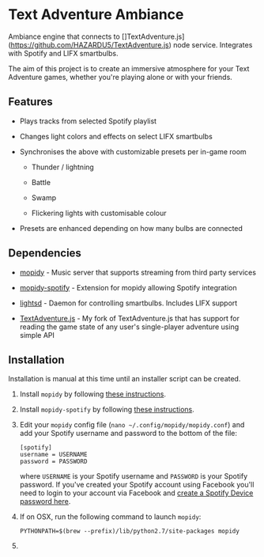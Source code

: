 Text Adventure Ambiance
=======================

Ambiance engine that connects to []TextAdventure.js](https://github.com/HAZARDU5/TextAdventure.js) node service.
Integrates with Spotify and LIFX smartbulbs.

The aim of this project is to create an immersive atmosphere for your Text Adventure games, whether you're playing
alone or with your friends.

## Features

*   Plays tracks from selected Spotify playlist

*   Changes light colors and effects on select LIFX smartbulbs

*   Synchronises the above with customizable presets per in-game room

    *   Thunder / lightning

    *   Battle

    *   Swamp

    *   Flickering lights with customisable colour

*   Presets are enhanced depending on how many bulbs are connected

## Dependencies

*   [mopidy](https://github.com/mopidy/mopidy) - Music server that supports streaming from third party services

*   [mopidy-spotify](https://github.com/mopidy/mopidy-spotify) - Extension for mopidy allowing Spotify integration

*   [lightsd](https://github.com/lopter/lightsd) - Daemon for controlling smartbulbs. Includes LIFX support

*   [TextAdventure.js](https://github.com/HAZARDU5/TextAdventure.js) - My fork of TextAdventure.js that has support for
    reading the game state of any user's single-player adventure using simple API

## Installation

Installation is manual at this time until an installer script can be created.

1.  Install `mopidy` by following [these instructions](https://docs.mopidy.com/en/latest/installation/).

2.  Install `mopidy-spotify` by following [these instructions](https://github.com/mopidy/mopidy-spotify#installation).

3.  Edit your `mopidy` config file (`nano ~/.config/mopidy/mopidy.conf`) and add your Spotify username and password to
    the bottom of the file:

    ```
    [spotify]
    username = USERNAME
    password = PASSWORD
    ```

    where `USERNAME` is your Spotify username and `PASSWORD` is your Spotify password. If you've created your Spotify
    account using Facebook you'll need to login to your account via Facebook and
    [create a Spotify Device password here](https://www.spotify.com/nz/account/set-device-password/).

3.  If on OSX, run the following command to launch `mopidy`:

    ```
    PYTHONPATH=$(brew --prefix)/lib/python2.7/site-packages mopidy
    ```

4.